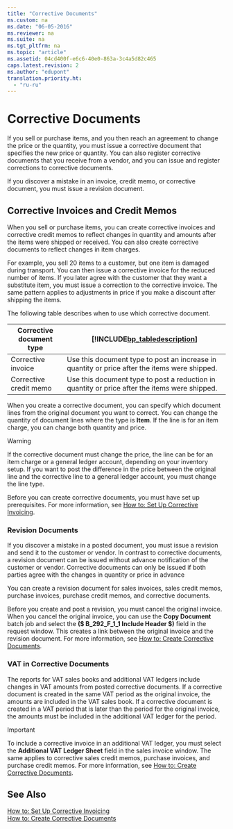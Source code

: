 ```yaml
---
title: "Corrective Documents"
ms.custom: na
ms.date: "06-05-2016"
ms.reviewer: na
ms.suite: na
ms.tgt_pltfrm: na
ms.topic: "article"
ms.assetid: 04cd400f-e6c6-40e0-863a-3c4a5d82c465
caps.latest.revision: 2
ms.author: "edupont"
translation.priority.ht: 
  - "ru-ru"
---
```

# Corrective Documents
If you sell or purchase items, and you then reach an agreement to change the price or the quantity, you must issue a corrective document that specifies the new price or quantity. You can also register corrective documents that you receive from a vendor, and you can issue and register corrections to corrective documents.  
  
 If you discover a mistake in an invoice, credit memo, or corrective document, you must issue a revision document.  
  
## Corrective Invoices and Credit Memos  
 When you sell or purchase items, you can create corrective invoices and corrective credit memos to reflect changes in quantity and amounts after the items were shipped or received. You can also create corrective documents to reflect changes in item charges.  
  
 For example, you sell 20 items to a customer, but one item is damaged during transport. You can then issue a corrective invoice for the reduced number of items. If you later agree with the customer that they want a substitute item, you must issue a correction to the corrective invoice. The same pattern applies to adjustments in price if you make a discount after shipping the items.  
  
 The following table describes when to use which corrective document.  
  
|Corrective document type|[!INCLUDE[bp_tabledescription](../../ApplicationDesign/includes/bp_tabledescription_md.md)]|  
|------------------------------|---------------------------------------|  
|Corrective invoice|Use this document type to post an increase in quantity or price after the items were shipped.|  
|Corrective credit memo|Use this document type to post a reduction in quantity or price after the items were shipped.|  
  
 When you create a corrective document, you can specify which document lines from the original document you want to correct. You can change the quantity of document lines where the type is **Item**. If the line is for an item charge, you can change both quantity and price.  
  
> [!WARNING]  
>  If the corrective document must change the price, the line can be for an item charge or a general ledger account, depending on your inventory setup. If you want to post the difference in the price between the original line and the corrective line to a general ledger account, you must change the line type.  
  
 Before you can create corrective documents, you must have set up prerequisites. For more information, see [How to: Set Up Corrective Invoicing](../../LocalFunctionalityForMicrosoftDynamicsNav2016/Russia/how-to-set-up-corrective-invoicing.md).  
  
### Revision Documents  
 If you discover a mistake in a posted document, you must issue a revision and send it to the customer or vendor. In contrast to corrective documents, a revision document can be issued without advance notification of the customer or vendor. Corrective documents can only be issued if both parties agree with the changes in quantity or price in advance  
  
 You can create a revision document for sales invoices, sales credit memos, purchase invoices, purchase credit memos, and corrective documents.  
  
 Before you create and post a revision, you must cancel the original invoice. When you cancel the original invoice, you can use the **Copy Document** batch job and select the **\($ B\_292\_F\_1\_1 Include Header $\)** field in the request window. This creates a link between the original invoice and the revision document. For more information, see [How to: Create Corrective Documents](../../LocalFunctionalityForMicrosoftDynamicsNav2016/Russia/how-to-create-corrective-documents.md).  
  
### VAT in Corrective Documents  
 The reports for VAT sales books and additional VAT ledgers include changes in VAT amounts from posted corrective documents. If a corrective document is created in the same VAT period as the original invoice, the amounts are included in the VAT sales book. If a corrective document is created in a VAT period that is later than the period for the original invoice, the amounts must be included in the additional VAT ledger for the period.  
  
> [!IMPORTANT]  
>  To include a corrective invoice in an additional VAT ledger, you must select the **Additional VAT Ledger Sheet** field in the sales invoice window. The same applies to corrective sales credit memos, purchase invoices, and purchase credit memos. For more information, see [How to: Create Corrective Documents](../../LocalFunctionalityForMicrosoftDynamicsNav2016/Russia/how-to-create-corrective-documents.md).  
  
## See Also  
 [How to: Set Up Corrective Invoicing](../../LocalFunctionalityForMicrosoftDynamicsNav2016/Russia/how-to-set-up-corrective-invoicing.md)   
 [How to: Create Corrective Documents](../../LocalFunctionalityForMicrosoftDynamicsNav2016/Russia/how-to-create-corrective-documents.md)